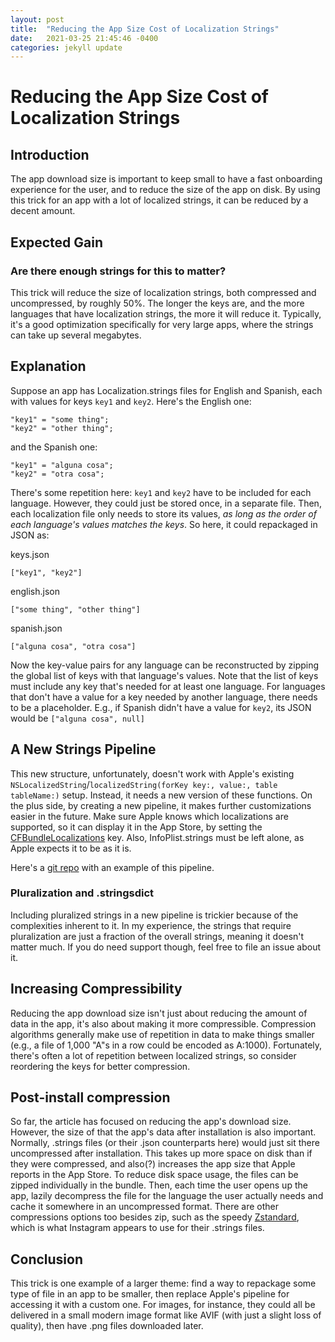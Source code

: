 ```yaml
---
layout: post
title:  "Reducing the App Size Cost of Localization Strings"
date:   2021-03-25 21:45:46 -0400
categories: jekyll update
---
```


# Reducing the App Size Cost of Localization Strings

## Introduction

The app download size is important to keep small to have a fast onboarding experience for the user, and to reduce the size of the app on disk. By using this trick for an app with a lot of localized strings, it can be reduced by a decent amount.

## Expected Gain

###  Are there enough strings for this to matter?

This trick will reduce the size of localization strings, both compressed and uncompressed, by roughly 50%. The longer the keys are, and the more languages that have localization strings, the more it will reduce it. Typically, it's a good optimization specifically for very large apps, where the strings can take up several megabytes.

## Explanation

Suppose an app has Localization.strings files for English and Spanish, each with values for keys `key1` and `key2`. Here's the English one:
```
"key1" = "some thing";
"key2" = "other thing";
```

and the Spanish one:

```
"key1" = "alguna cosa";
"key2" = "otra cosa";
```

There's some repetition here: `key1` and `key2` have to be included for each language. However, they could just be stored once, in a separate file. Then, each localization file only needs to store its values, _as long as the order of each language's values matches the keys_. So here, it could repackaged in JSON as:

keys.json
```
["key1", "key2"]
```

english.json
```
["some thing", "other thing"]
```

spanish.json
```
["alguna cosa", "otra cosa"]
```

Now the key-value pairs for any language can be reconstructed by zipping the global list of keys with that language's values. Note that the list of keys must include any key that's needed for at least one language. For languages that don't have a value for a key needed by another language, there needs to be a placeholder. E.g., if Spanish didn't have a value for `key2`, its JSON would be `["alguna cosa", null]`

## A New Strings Pipeline

This new structure, unfortunately, doesn't work with Apple's existing `NSLocalizedString`/`localizedString(forKey key:, value:, table tableName:)` setup. Instead, it needs a new version of these functions. On the plus side, by creating a new pipeline, it makes further customizations easier in the future. Make sure Apple knows which localizations are supported, so it can display it in the App Store, by setting the [CFBundleLocalizations](https://developer.apple.com/documentation/bundleresources/information_property_list/cfbundlelocalizations) key. Also, InfoPlist.strings must be left alone, as Apple expects it to be as it is.

Here's a [git repo](https://github.com/michaeleisel/MiniStrings) with an example of this pipeline.

### Pluralization and .stringsdict

Including pluralized strings in a new pipeline is trickier because of the complexities inherent to it. In my experience, the strings that require pluralization are just a fraction of the overall strings, meaning it doesn't matter much. If you do need support though, feel free to file an issue about it.

## Increasing Compressibility

Reducing the app download size isn't just about reducing the amount of data in the app, it's also about making it more compressible. Compression algorithms generally make use of repetition in data to make things smaller (e.g., a file of 1,000 "A"s in a row could be encoded as A:1000). Fortunately, there's often a lot of repetition between localized strings, so consider reordering the keys for better compression.

## Post-install compression

So far, the article has focused on reducing the app's download size. However, the size of that the app's data after installation is also important. Normally, .strings files (or their .json counterparts here) would just sit there uncompressed after installation. This takes up more space on disk than if they were compressed, and also(?) increases the app size that Apple reports in the App Store. To reduce disk space usage, the files can be zipped individually in the bundle. Then, each time the user opens up the app, lazily decompress the file for the language the user actually needs and cache it somewhere in an uncompressed format. There are other compressions options too besides zip, such as the speedy [Zstandard](https://engineering.fb.com/2018/12/19/core-data/zstandard/), which is what Instagram appears to use for their .strings files.

## Conclusion

This trick is one example of a larger theme: find a way to repackage some type of file in an app to be smaller, then replace Apple's pipeline for accessing it with a custom one. For images, for instance, they could all be delivered in a small modern image format like AVIF (with just a slight loss of quality), then have .png files downloaded later.
